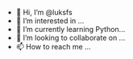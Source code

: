 - 👋 Hi, I’m @luksfs
- 👀 I’m interested in  ...
- 🌱 I’m currently learning Python...
- 💞️ I’m looking to collaborate on ...
- 📫 How to reach me ...

<!---
luksfs/luksfs is a ✨ special ✨ repository because its `README.md` (this file) appears on your GitHub profile.
You can click the Preview link to take a look at your changes.
--->
